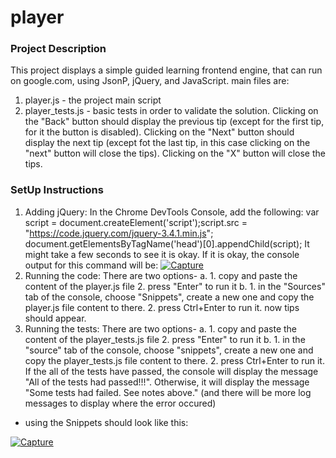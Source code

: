 # player

### Project Description
This project displays a simple guided learning frontend engine, that can run on google.com, using JsonP, jQuery, and JavaScript.
main files are:
1. player.js - the project main script
2. player_tests.js - basic tests in order to validate the solution.
Clicking on the "Back" button should display the previous tip (except for the first tip, for it the button is disabled).
Clicking on the "Next" button should display the next tip (except fot the last tip, in this case clicking on the "next" button will close the tips). 
Clicking on the "X" button will close the tips. 

### SetUp Instructions
1. Adding jQuery: 
  In the Chrome DevTools Console, add the following: 
  var script = document.createElement('script');script.src = "https://code.jquery.com/jquery-3.4.1.min.js";
  document.getElementsByTagName('head')[0].appendChild(script);
  It might take a few seconds to see it is okay. If it is okay, the console output for this command will be:
  <a href="https://imgbb.com/"><img src="https://i.ibb.co/gdYQXnp/Capture.png" alt="Capture" border="0"></a>
2. Running the code:
   There are two options- 
   a. 1. copy and paste the content of the player.js file
      2. press "Enter" to run it
   b. 1. in the "Sources" tab of the console, choose "Snippets", create a new one and copy the player.js file content to there.
      2. press Ctrl+Enter to run it. 
   now tips should appear. 
3. Running the tests:
  There are two options- 
   a. 1. copy and paste the content of the player_tests.js file
      2. press "Enter" to run it
   b. 1. in the "source" tab of the console, choose "snippets", create a new one and copy the player_tests.js file content to there.
      2. press Ctrl+Enter to run it. 
   If the all of the tests have passed, the console will display the message "All of the tests had passed!!!". Otherwise, it will display the message 
   "Some tests had failed. See notes above." (and there will be more log messages to display where the error occured)
  
  * using the Snippets should look like this:
  
  <a href="https://ibb.co/99S4qFm"><img src="https://i.ibb.co/0jv9fgp/Capture.png" alt="Capture" border="0"></a>
  
  
  
